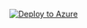 [![Deploy to Azure](https://aka.ms/deploytoazurebutton)](https://portal.azure.com/#create/Microsoft.Template/uri/https%3A%2F%2Fraw.githubusercontent.com%2FGdNCoder%2FAzure_ResourceDeploy%2Fmain%2FStorage%2Fstoarage-account-create%2Fazuredeploy.json)